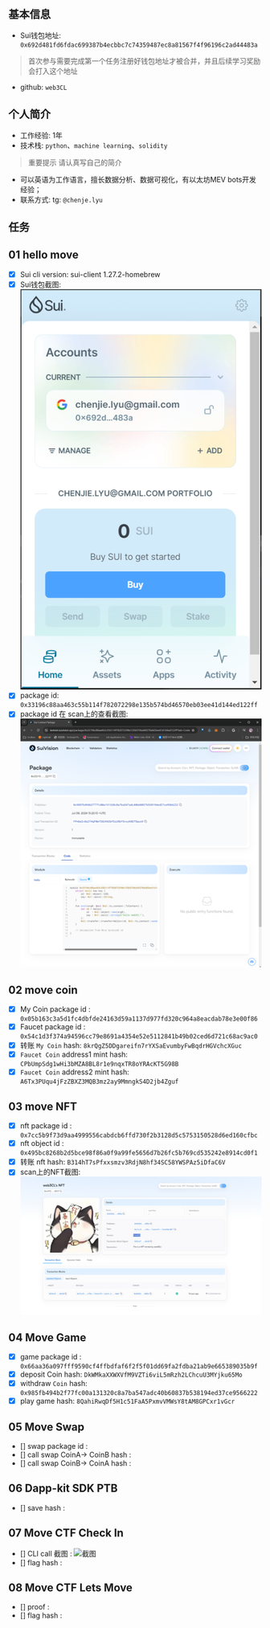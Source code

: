 ## 基本信息
- Sui钱包地址: `0x692d481fd6fdac699387b4ecbbc7c74359487ec8a81567f4f96196c2ad44483a`
> 首次参与需要完成第一个任务注册好钱包地址才被合并，并且后续学习奖励会打入这个地址
- github: `web3CL`

## 个人简介
- 工作经验: 1年
- 技术栈: `python`、`machine learning`、`solidity`
> 重要提示 请认真写自己的简介
- 可以英语为工作语言，擅长数据分析、数据可视化，有以太坊MEV bots开发经验；
- 联系方式: tg: `@chenje.lyu` 

## 任务

##   01 hello move  
- [x] Sui cli version: sui-client 1.27.2-homebrew
- [x] Sui钱包截图: ![Sui钱包截图](./images/wallet.png)
- [x] package id: `0x33196c88aa463c55b114f782072298e135b574bd46570eb03ee41d144ed122ff`
- [x] package id 在 scan上的查看截图:![Scan截图](./images/task1_package.png)

##   02 move coin
- [x] My Coin package id : `0x05b163c3a5d1fc4dbfde24163d59a1137d977fd320c964a8eacdab78e3e00f86`
- [x] Faucet package id : `0x54c1d3f374a94596cc79e8691a4354e52e5112841b49b02ced6d721c68ac9ac0`
- [x] 转账 `My Coin` hash: `8krQgZ5DDgareifn7rYXSaEvumbyFwBqdrHGVchcXGuc`
- [x] `Faucet Coin` address1 mint hash: `CPbUmpSdg1wHi3bMZA8BL8r1e9nqxTR8oYRAcKT5G98B`
- [x] `Faucet Coin` address2 mint hash: `A6Tx3PUqu4jFzZBXZ3MQB3mz2ay9MmngkS4D2jb4Zguf`

##   03 move NFT
- [x] nft package id : `0x7cc5b9f73d9aa4999556cabdcb6ffd730f2b3128d5c5753150528d6ed160cfbc`
- [x] nft object id : `0x495bc8268b2d5bce98f86a0f9a99fe5656d7b26fc5b769cd535242e8914cd0f1` 
- [x] 转账 nft hash: `B314hT7sPfxxsmzv3RdjN8hf34SC58YWSPAz5iDfaC6V`
- [x] scan上的NFT截图:![Scan截图](./images/task3.png)

##   04 Move Game
- [x] game package id : `0x66aa36a097fff9590cf4ffbdfaf6f2f5f01dd69fa2fdba21ab9e665389035b9f`
- [x] deposit Coin hash: `DkWMkaXXWXVfM9VZTi6viL5mRzh2LChcuU3MYjku65Mo`
- [x] withdraw `Coin` hash: `0x985fb494b2f77fc00a131320c8a7ba547adc40b60837b538194ed37ce9566222`
- [x] play game hash: `8QahiRwqDf5H1c51FaA5PxmvVMWsY8tAM8GPCxr1vGcr`

##   05 Move Swap
- [] swap package id :
- [] call swap CoinA-> CoinB  hash :
- [] call swap CoinB-> CoinA  hash :

##   06 Dapp-kit SDK PTB
- [] save hash :

##   07 Move CTF Check In
- [] CLI call 截图 : ![截图](./images/你的图片地址)
- [] flag hash :

##   08 Move CTF Lets Move
- [] proof : 
- [] flag hash :
